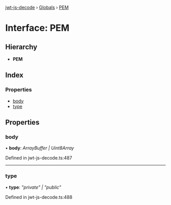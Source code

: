 [jwt-js-decode](../README.md) › [Globals](../globals.md) › [PEM](pem.md)

# Interface: PEM

## Hierarchy

* **PEM**

## Index

### Properties

* [body](pem.md#body)
* [type](pem.md#type)

## Properties

###  body

• **body**: *ArrayBuffer | Uint8Array*

Defined in jwt-js-decode.ts:487

___

###  type

• **type**: *"private" | "public"*

Defined in jwt-js-decode.ts:488
